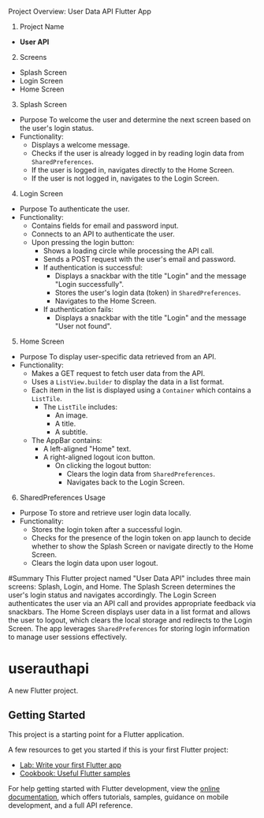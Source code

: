 Project Overview: User Data API Flutter App

1. Project Name
- **User API**

2. Screens
- Splash Screen
- Login Screen
- Home Screen

3. Splash Screen
- Purpose To welcome the user and determine the next screen based on the user's login status.
- Functionality:
  - Displays a welcome message.
  - Checks if the user is already logged in by reading login data from `SharedPreferences`.
  - If the user is logged in, navigates directly to the Home Screen.
  - If the user is not logged in, navigates to the Login Screen.

4. Login Screen
- Purpose To authenticate the user.
- Functionality:
  - Contains fields for email and password input.
  - Connects to an API to authenticate the user.
  - Upon pressing the login button:
    - Shows a loading circle while processing the API call.
    - Sends a POST request with the user's email and password.
    - If authentication is successful:
      - Displays a snackbar with the title "Login" and the message "Login successfully".
      - Stores the user's login data (token) in `SharedPreferences`.
      - Navigates to the Home Screen.
    - If authentication fails:
      - Displays a snackbar with the title "Login" and the message "User not found".

5. Home Screen
- Purpose To display user-specific data retrieved from an API.
- Functionality:
  - Makes a GET request to fetch user data from the API.
  - Uses a `ListView.builder` to display the data in a list format.
  - Each item in the list is displayed using a `Container` which contains a `ListTile`.
    - The `ListTile` includes:
      - An image.
      - A title.
      - A subtitle.
  - The AppBar contains:
    - A left-aligned "Home" text.
    - A right-aligned logout icon button.
      - On clicking the logout button:
        - Clears the login data from `SharedPreferences`.
        - Navigates back to the Login Screen.

6. SharedPreferences Usage
- Purpose To store and retrieve user login data locally.
- Functionality:
  - Stores the login token after a successful login.
  - Checks for the presence of the login token on app launch to decide whether to show the Splash Screen or navigate directly to the Home Screen.
  - Clears the login data upon user logout.

#Summary
This Flutter project named "User Data API" includes three main screens: Splash, Login, and Home. The Splash Screen determines the user's login status and navigates accordingly. The Login Screen authenticates the user via an API call and provides appropriate feedback via snackbars. The Home Screen displays user data in a list format and allows the user to logout, which clears the local storage and redirects to the Login Screen. The app leverages `SharedPreferences` for storing login information to manage user sessions effectively.


# userauthapi

A new Flutter project.

## Getting Started

This project is a starting point for a Flutter application.

A few resources to get you started if this is your first Flutter project:

- [Lab: Write your first Flutter app](https://docs.flutter.dev/get-started/codelab)
- [Cookbook: Useful Flutter samples](https://docs.flutter.dev/cookbook)

For help getting started with Flutter development, view the
[online documentation](https://docs.flutter.dev/), which offers tutorials,
samples, guidance on mobile development, and a full API reference.

